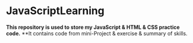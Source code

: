 # JavaScriptLearning

**This repository is used to store my JavaScript & HTML & CSS practice code.**
**It contains code from mini-Project & exercise & summary of skills.
